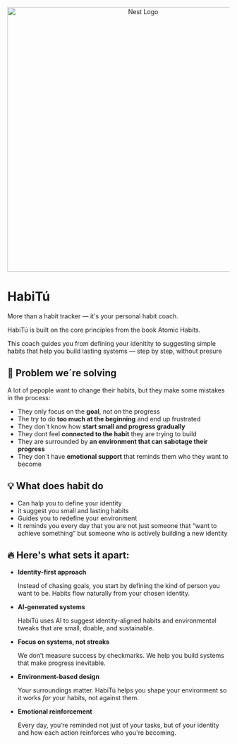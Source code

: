 <p align="center">
  <img src="https://github.com/user-attachments/assets/498efdae-fdd1-4609-9946-e822849da3ea" width="600" height="600" alt="Nest Logo" />
</p>


# HabiTú

More than a habit tracker — it's your personal habit coach.

HabiTú is built on the core principles from the book Atomic Habits.

This coach guides you from defining your idenitity to suggesting simple habits that help you build lasting systems — step by step, without presure

## 🎯 Problem we´re solving

A lot of pepople want to change their habits, but they make some mistakes in the process:

- They only focus on the **goal**, not on the progress
- The try to do **too much at the beginning** and end up frustrated
- They  don´t know how **start small and progress gradually**
- They dont feel **connected to the habit** they are trying to build
- They are surrounded by **an environment that can sabotage their progress**
- They don´t have **emotional support** that reminds them who they want to become

## 💡 What does habit do

- Can halp you to define your identity
- it suggest you small  and lasting habits
- Guides you to redefine your environment
- It reminds you every day that you are not just someone that “want to achieve something” but someone who is actively building a new identity

## 🔥 Here's what sets it apart:

- **Identity-first approach**
    
    Instead of chasing goals, you start by defining the kind of person you want to be. Habits flow naturally from your chosen identity.
    
- **AI-generated systems**
    
    HabiTú uses AI to suggest identity-aligned habits and environmental tweaks that are small, doable, and sustainable.
    
- **Focus on systems, not streaks**
    
    We don’t measure success by checkmarks. We help you build systems that make progress inevitable.
    
- **Environment-based design**
    
    Your surroundings matter. HabiTú helps you shape your environment so it works *for* your habits, not against them.
    
- **Emotional reinforcement**
    
    Every day, you’re reminded not just of your tasks, but of your identity and how each action reinforces who you're becoming.
